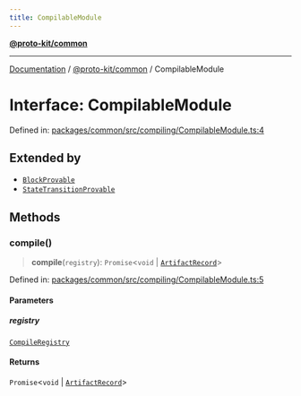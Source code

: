 ```yaml
---
title: CompilableModule
---
```


[**@proto-kit/common**](../README.md)

***

[Documentation](../../../README.md) / [@proto-kit/common](../README.md) / CompilableModule

# Interface: CompilableModule

Defined in: [packages/common/src/compiling/CompilableModule.ts:4](https://github.com/proto-kit/framework/blob/28efa802e3737fc3b77339148b307ef7246f3ef1/packages/common/src/compiling/CompilableModule.ts#L4)

## Extended by

- [`BlockProvable`](../../protocol/interfaces/BlockProvable.md)
- [`StateTransitionProvable`](../../protocol/interfaces/StateTransitionProvable.md)

## Methods

### compile()

> **compile**(`registry`): `Promise`\<`void` \| [`ArtifactRecord`](../type-aliases/ArtifactRecord.md)\>

Defined in: [packages/common/src/compiling/CompilableModule.ts:5](https://github.com/proto-kit/framework/blob/28efa802e3737fc3b77339148b307ef7246f3ef1/packages/common/src/compiling/CompilableModule.ts#L5)

#### Parameters

##### registry

[`CompileRegistry`](../classes/CompileRegistry.md)

#### Returns

`Promise`\<`void` \| [`ArtifactRecord`](../type-aliases/ArtifactRecord.md)\>
